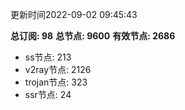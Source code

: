 更新时间2022-09-02 09:45:43

**总订阅: 98**
**总节点: 9600**
**有效节点: 2686**
- ss节点: 213
- v2ray节点: 2126
- trojan节点: 323
- ssr节点: 24
